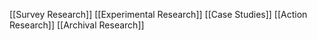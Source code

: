 [[Survey Research]]
[[Experimental Research]]
[[Case Studies]]
[[Action Research]]
[[Archival Research]]
